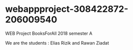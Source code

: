 # webappproject-308422872-206009540
WEB Project BooksForAll 2018 semester A

We are the students : Elias Rizik and Rawan Ziadat
